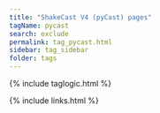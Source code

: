 ```yaml
---
title: "ShakeCast V4 (pyCast) pages"
tagName: pycast
search: exclude
permalink: tag_pycast.html
sidebar: tag_sidebar
folder: tags
---
```

{% include taglogic.html %}

{% include links.html %}
